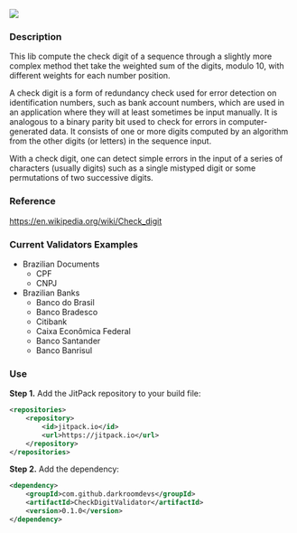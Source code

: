 [![](https://jitpack.io/v/darkroomdevs/CheckDigitValidator.svg)](https://jitpack.io/#darkroomdevs/CheckDigitValidator)

### Description

This lib compute the check digit of a sequence through a slightly more complex method thet take the
weighted sum of the digits, modulo 10, with different weights for each number position.

A check digit is a form of redundancy check used for error detection on identification numbers,
such as bank account numbers, which are used in an application where they will at least sometimes
be input manually. It is analogous to a binary parity bit used to check for errors in computer-generated
data. It consists of one or more digits computed by an algorithm from the other digits (or letters)
in the sequence input.

With a check digit, one can detect simple errors in the input of a series of characters (usually digits)
such as a single mistyped digit or some permutations of two successive digits.

### Reference

https://en.wikipedia.org/wiki/Check_digit

### Current Validators Examples

* Brazilian Documents
  * CPF
  * CNPJ
* Brazilian Banks
  * Banco do Brasil
  * Banco Bradesco
  * Citibank
  * Caixa Econômica Federal
  * Banco Santander
  * Banco Banrisul

### Use

**Step 1.** Add the JitPack repository to your build file:
```xml
<repositories>
    <repository>
        <id>jitpack.io</id>
        <url>https://jitpack.io</url>
    </repository>
</repositories>
```

**Step 2.** Add the dependency:
```xml
<dependency>
    <groupId>com.github.darkroomdevs</groupId>
    <artifactId>CheckDigitValidator</artifactId>
    <version>0.1.0</version>
</dependency>
```
